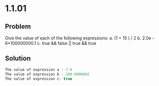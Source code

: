 # 1.1.01

## Problem

Give the value of each of the following expressions:
a. (1 + 15 ) / 2
b. 2.0e - 6\*100000000.1
c. true && false || true && true

## Solution

```java
The value of expression a : 7.0
The value of expression b : 200.0000002
The value of expression c: true
```
